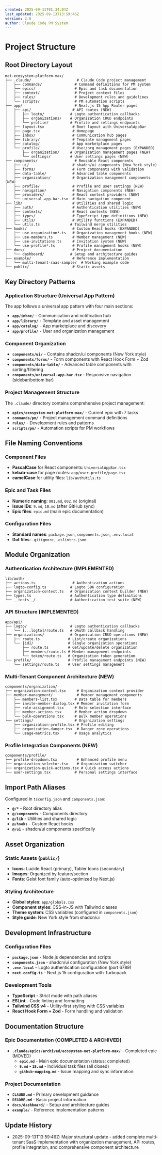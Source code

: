 ```yaml
---
created: 2025-09-13T01:34:04Z
last_updated: 2025-09-13T13:59:46Z
version: 2.0
author: Claude Code PM System
---
```


# Project Structure

## Root Directory Layout

```
net-ecosystem-platform-max/
├── .claude/                     # Claude Code project management
│   ├── commands/               # Command definitions for PM system
│   ├── epics/                  # Epic and task documentation
│   ├── context/                # Project context files
│   ├── rules/                  # Development rules and guidelines
│   └── scripts/                # PM automation scripts
├── app/                        # Next.js 15 App Router pages
│   ├── api/                   # API routes (NEW)
│   │   ├── logto/            # Logto authentication callbacks
│   │   ├── organizations/    # Organization CRUD endpoints
│   │   └── profile/          # Profile and settings endpoints
│   ├── layout.tsx             # Root layout with UniversalAppBar
│   ├── page.tsx               # Homepage
│   ├── inbox/                 # Communication hub pages
│   ├── library/               # Template management pages
│   ├── catalog/               # App marketplace pages
│   └── profile/               # User/org management pages (EXPANDED)
│       ├── organization/     # Organization management pages (NEW)
│       └── settings/         # User settings pages (NEW)
├── components/                 # Reusable React components
│   ├── ui/                    # shadcn/ui components (New York style)
│   ├── forms/                 # Form components with validation
│   ├── data-table/            # Advanced table components
│   ├── organization/          # Organization management components (NEW)
│   ├── profile/               # Profile and user settings (NEW)
│   ├── navigation/            # Navigation components (NEW)
│   ├── providers/             # React context providers (NEW)
│   └── universal-app-bar.tsx  # Main navigation component
├── lib/                       # Utilities and shared logic
│   ├── auth/                  # Authentication utilities (NEW)
│   ├── contexts/              # React contexts (NEW)
│   ├── types/                 # TypeScript type definitions (NEW)
│   ├── utils/                 # Utility functions (EXPANDED)
│   └── utils.ts              # Tailwind merge utilities
├── hooks/                     # Custom React hooks (EXPANDED)
│   ├── use-organization*.ts   # Organization management hooks (NEW)
│   ├── use-members.ts         # Member management (NEW)
│   ├── use-invitations.ts     # Invitation system (NEW)
│   └── use-profile*.ts        # Profile management hooks (NEW)
├── docs/                      # Project documentation
│   └── dashboard/            # Setup and architecture guides
├── example/                   # Reference implementation
│   └── multi-tenant-saas-sample/  # Working example code
└── public/                    # Static assets
```

## Key Directory Patterns

### Application Structure (Universal App Pattern)
The app follows a universal app pattern with four main sections:

- **`app/inbox/`** - Communication and notification hub
- **`app/library/`** - Template and asset management  
- **`app/catalog/`** - App marketplace and discovery
- **`app/profile/`** - User and organization management

### Component Organization
- **`components/ui/`** - Contains shadcn/ui components (New York style)
- **`components/forms/`** - Form components with React Hook Form + Zod
- **`components/data-table/`** - Advanced table components with sorting/filtering
- **`components/universal-app-bar.tsx`** - Responsive navigation (sidebar/bottom bar)

### Project Management Structure
The `.claude/` directory contains comprehensive project management:

- **`epics/ecosystem-net-platform-max/`** - Current epic with 7 tasks
- **`commands/pm/`** - Project management command definitions
- **`rules/`** - Development rules and patterns
- **`scripts/pm/`** - Automation scripts for PM workflows

## File Naming Conventions

### Component Files
- **PascalCase** for React components: `UniversalAppBar.tsx`
- **kebab-case** for page routes: `app/user-profile/page.tsx`
- **camelCase** for utility files: `lib/authUtils.ts`

### Epic and Task Files
- **Numeric naming**: `001.md`, `002.md` (original)
- **Issue IDs**: `9.md`, `10.md` (after GitHub sync)
- **Epic files**: `epic.md` (main epic documentation)

### Configuration Files
- **Standard names**: `package.json`, `components.json`, `.env.local`
- **Dot files**: `.gitignore`, `.eslintrc.json`

## Module Organization

### Authentication Architecture (IMPLEMENTED)
```
lib/auth/
├── actions.ts                 # Authentication actions
├── logto-config.ts           # Logto SDK configuration
├── organization-context.ts   # Organization context builder (NEW)
├── types.ts                  # Authentication type definitions
└── __tests__/                # Authentication test suite (NEW)
```

### API Structure (IMPLEMENTED)
```
app/api/
├── logto/                    # Logto authentication callbacks
│   └── [...logto]/route.ts   # OAuth callback handling
├── organizations/            # Organization CRUD operations (NEW)
│   ├── route.ts             # List/create organizations
│   └── [id]/                # Single organization operations
│       ├── route.ts         # Get/update/delete organization
│       ├── members/route.ts # Member management endpoints
│       └── token/route.ts   # Organization token generation
└── profile/                 # Profile management endpoints (NEW)
    └── settings/route.ts    # User settings management
```

### Multi-Tenant Component Architecture (NEW)
```
components/organization/
├── organization-context.tsx     # Organization context provider
├── member-management/           # Member management components
│   ├── members-list.tsx        # Data table for members
│   ├── invite-member-dialog.tsx # Member invitation form
│   ├── role-assignment.tsx     # Role selection interface
│   ├── member-actions.tsx      # Member action dropdown
│   └── bulk-operations.tsx     # Bulk member operations
└── settings/                   # Organization settings
    ├── organization-profile.tsx # Profile editing
    ├── organization-danger.tsx  # Danger zone operations
    └── usage-metrics.tsx       # Usage analytics
```

### Profile Integration Components (NEW)
```
components/profile/
├── profile-dropdown.tsx         # Enhanced profile menu
├── organization-selector.tsx    # Organization switcher
├── organization-quick-actions.tsx # Quick access actions
└── user-settings.tsx           # Personal settings interface
```

## Import Path Aliases

Configured in `tsconfig.json` and `components.json`:

- **`@/*`** - Root directory alias
- **`@/components`** - Components directory
- **`@/lib`** - Utilities and shared logic
- **`@/hooks`** - Custom React hooks
- **`@/ui`** - shadcn/ui components specifically

## Asset Organization

### Static Assets (`public/`)
- **Icons**: Lucide React (primary), Tabler Icons (secondary)
- **Images**: Organized by feature/section
- **Fonts**: Geist font family (auto-optimized by Next.js)

### Styling Architecture
- **Global styles**: `app/globals.css`
- **Component styles**: CSS-in-JS with Tailwind classes
- **Theme system**: CSS variables (configured in `components.json`)
- **Style guide**: New York style from shadcn/ui

## Development Infrastructure

### Configuration Files
- **`package.json`** - Node.js dependencies and scripts
- **`components.json`** - shadcn/ui configuration (New York style)
- **`.env.local`** - Logto authentication configuration (port 6789)
- **`next.config.ts`** - Next.js 15 configuration with Turbopack

### Development Tools
- **TypeScript** - Strict mode with path aliases
- **ESLint** - Code linting and formatting
- **Tailwind CSS v4** - Utility-first styling with CSS variables
- **React Hook Form + Zod** - Form handling and validation

## Documentation Structure

### Epic Documentation (COMPLETED & ARCHIVED)
- **`.claude/epics/archived/ecosystem-net-platform-max/`** - Completed epic (MOVED)
  - **`epic.md`** - Main epic documentation (status: completed)
  - **`9.md` - `15.md`** - Individual task files (all closed)
  - **`github-mapping.md`** - Issue mapping and sync information

### Project Documentation
- **`CLAUDE.md`** - Primary development guidance
- **`README.md`** - Basic project information
- **`docs/dashboard/`** - Setup and architecture guides
- **`example/`** - Reference implementation patterns

## Update History
- 2025-09-13T13:59:46Z: Major structural update - added complete multi-tenant SaaS implementation with organization management, API routes, profile integration, and comprehensive component architecture
